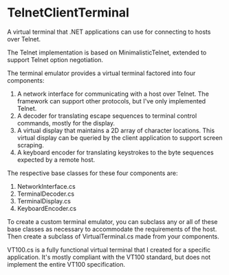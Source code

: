 # TelnetClientTerminal
A virtual terminal that .NET applications can use for connecting to hosts over Telnet.

The Telnet implementation is based on MinimalisticTelnet, extended to support Telnet option negotiation.

The terminal emulator provides a virtual terminal factored into four components:

1.  A network interface for communicating with a host over Telnet.  The framework can support other protocols, but I've only implemented Telnet.
2.  A decoder for translating escape sequences to terminal control commands, mostly for the display.
3.  A virtual display that maintains a 2D array of character locations.  This virtual display can be queried by the client application to support screen scraping.
4.  A keyboard encoder for translating keystrokes to the byte sequences expected by a remote host.

The respective base classes for these four components are: 

1.  NetworkInterface.cs
2.  TerminalDecoder.cs
3.  TerminalDisplay.cs
4.  KeyboardEncoder.cs

To create a custom terminal emulator, you can subclass any or all of these base classes as necessary to accommodate the requirements of the host.
Then create a subclass of VirtualTerminal.cs made from your components.

VT100.cs is a fully functional virtual terminal that I created for a specific application.  It's mostly compliant with the VT100 standard, but does not
implement the entire VT100 specification.
